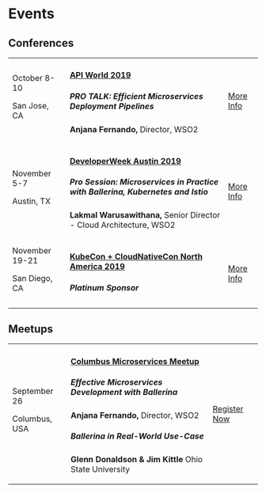 <script src="/js/events.js"></script>
<link rel="stylesheet" href="/css/events-page.css">
</link>

# Events

<!-- ## Meetups -->

<!-- <table class="cEventTable cMeetupsList">
 <tr>
    <td class="cEventDateContainer"><span class="cEventDate">January 21, 2019 </span>6:30 PM to 8:30 PM
            <p class="cEventLocation">1061 Budapest, Paulay Ede u. 12. Budapest</p>
        </td>
        <td class="cEventDetail"><a target="_blank" href="https://www.meetup.com/Microservices-Budapest-Meetup/events/257128863/"><h4> Microservices Meetup</h4></a>
      </td>
        <td class="cEventURL"><a class="cEventRegistration" href="https://www.meetup.com/Microservices-Budapest-Meetup/events/257128863/" target="_blank">Register Now</a></td>
</tr>

</table>  -->

<!-- ## No upcoming events -->

## Conferences


<table class="cEventTable cConferencesList" style="width:100%;">      
            <tr> 
            <td class="cEventDateContainer"><span class="cEventDate">October 8-10 </span>
                              <p class="cEventLocation">San Jose, CA</p>
                              </td>
                              <td class="cEventDetail"><a target="_blank" href="https://apiworld.co/"><h4>API World 2019</h4></a>
                                  <h5>PRO TALK: Efficient Microservices Deployment Pipelines</h5>
                                  <b>Anjana Fernando,</b> Director, WSO2</p>
                         </td>
                       <td class="cEventURL"><a class="cEventRegistration" href="https://apiworld.co/" target="_blank">More Info</a></td> 
                          </tr>
                          <tr>
                            <td class="cEventDateContainer"><span class="cEventDate">November 5-7</span>
                              <p class="cEventLocation">Austin, TX</p>
                              </td>
                              <td class="cEventDetail"><a target="_blank" href="https://www.developerweek.com/Austin/conference/"><h4>DeveloperWeek Austin 2019 </h4></a>
                                  <h5>Pro Session: Microservices in Practice with Ballerina, Kubernetes and Istio</h5>
                                   <b>Lakmal Warusawithana,</b> Senior Director - Cloud Architecture, WSO2</p>
                         </td>
                       <td class="cEventURL"><a class="cEventRegistration" href="https://www.developerweek.com/Austin/conference/" target="_blank">More Info</a></td> 
                          </tr>
                        <tr>
                            <td class="cEventDateContainer"><span class="cEventDate">November 19-21 </span>
                              <p class="cEventLocation">San Diego, CA</p>
                              </td>
                              <td class="cEventDetail"><a target="_blank" href="https://events.linuxfoundation.org/events/kubecon-cloudnativecon-north-america-2019/"><h4>KubeCon + CloudNativeCon North America 2019</h4></a>
                                  <h5>Platinum Sponsor</h5>
                         </td>
                       <td class="cEventURL"><a class="cEventRegistration" href="https://events.linuxfoundation.org/events/kubecon-cloudnativecon-north-america-2019/" target="_blank">More Info</a></td> 
                          </tr>
                          
</table>

## Meetups

<table class="cEventTable cMeetupsList" style="width:100%;">
 <tr>
    <td class="cEventDateContainer"><span class="cEventDate">September 26 </span>
            <p class="cEventLocation">Columbus, USA</p>
        </td>
        <td class="cEventDetail"><a target="_blank" href="https://www.meetup.com/columbus-microservices/events/264064167/"><h4>Columbus Microservices Meetup</h4></a>
        <h5>Effective Microservices Development with Ballerina </h5>
         <b>Anjana Fernando,</b> Director, WSO2</p>
         <h5>Ballerina in Real-World Use-Case</h5>
          <b>Glenn Donaldson & Jim Kittle</b>  Ohio State University</p>
 </td>
        <td class="cEventURL"><a class="cEventRegistration" href="https://www.meetup.com/columbus-microservices/events/264064167/" target="_blank">Register Now</a></td>
</tr>
</table> 
